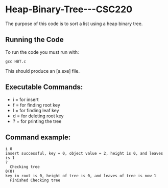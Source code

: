 # Heap-Binary-Tree---CSC220

The purpose of this code is to sort a list using a heap binary tree.

## Running the Code

To run the code you must run with:
```
gcc HBT.c
```
This should produce an [a.exe] file.

## Executable Commands:

* i = for insert
* f = for finding root key
* l = for finding leaf key
* d = for deleting root key
* ? = for printing the tree

## Command example:

```
i 0
insert successful, key = 0, object value = 2, height is 0, and leaves is 1
?
  Checking tree
0(0)
key in root is 0, height of tree is 0, and leaves of tree is now 1
  Finished Checking tree
```
